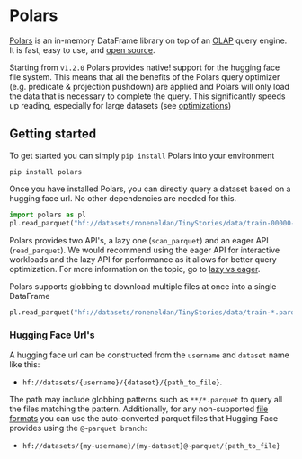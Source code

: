# Polars

[Polars](https://pola.rs/) is an in-memory DataFrame library on top of an [OLAP](https://en.wikipedia.org/wiki/Online_analytical_processing) query engine. It is fast, easy to use, and [open source](https://github.com/pola-rs/polars/). 

Starting from `v1.2.0` Polars provides native! support for the hugging face file system. This means that all the benefits of the Polars query optimizer (e.g. predicate & projection pushdown) are applied and Polars will only load the data that is necessary to complete the query. This significantly speeds up reading, especially for large datasets (see [optimizations](./datasets-polars-optimizations))

## Getting started

To get started you can simply `pip install` Polars into your environment

```
pip install polars
``` 

Once you have installed Polars, you can directly query a dataset based on a hugging face url. No other dependencies are needed for this.

```python
import polars as pl
pl.read_parquet("hf://datasets/roneneldan/TinyStories/data/train-00000-of-00004-2d5a1467fff1081b.parquet")
```

<Tip>

Polars provides two API's, a lazy one (`scan_parquet`) and an eager API (`read_parquet`). We would recommend using the eager API for interactive workloads and the lazy API for performance as it allows for better query optimization. For more information on the topic, go to [lazy vs eager](https://docs.pola.rs/user-guide/concepts/lazy-vs-eager/).

</Tip>

Polars supports globbing to download multiple files at once into a single DataFrame

```python
pl.read_parquet("hf://datasets/roneneldan/TinyStories/data/train-*.parquet")
```

### Hugging Face Url's

A hugging face url can be constructed from the `username` and `dataset` name like this:
 
- `hf://datasets/{username}/{dataset}/{path_to_file}`. 

The path may include globbing patterns such as `**/*.parquet` to query all the files matching the pattern. Additionally, for any non-supported [file formats](./datasets-polars-file-formats) you can use the auto-converted parquet files that Hugging Face provides using the `@~parquet branch`: 

- `hf://datasets/{my-username}/{my-dataset}@~parquet/{path_to_file}`
